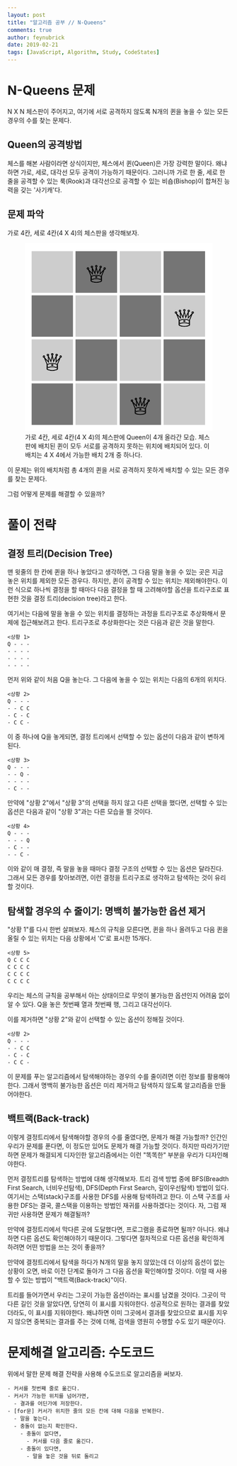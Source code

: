 ```yaml
---
layout: post
title: "알고리즘 공부 // N-Queens"
comments: true
author: feynubrick
date: 2019-02-21
tags: [JavaScript, Algorithm, Study, CodeStates]
---
```


# N-Queens 문제

N X N 체스판이 주어지고, 여기에 서로 공격하지 않도록 N개의 퀸을 놓을 수 있는 모든 경우의 수를 찾는 문제다.

## Queen의 공격방법

체스를 해본 사람이라면 상식이지만, 체스에서 퀸(Queen)은 가장 강력한 말이다.
왜냐하면 가로, 세로, 대각선 모두 공격이 가능하기 때문이다.
그러니까 가로 한 줄, 세로 한 줄을 공격할 수 있는 룩(Rook)과
대각선으로 공격할 수 있는 비숍(Bishop)이 합쳐진 능력을 갖는 '사기캐'다.

## 문제 파악

가로 4칸, 세로 4칸(4 X 4)의 체스판을 생각해보자.

<figure>
  <img src="/assets/nqueens-4by4-chessboard.png" alt="stack"/>
  <figcaption>가로 4칸, 세로 4칸(4 X 4)의 체스판에 Queen이 4개 올라간 모습.
  체스판에 배치된 퀸이 모두 서로를 공격하지 못하는 위치에 배치되어 있다.
  이 배치는 4 X 4에서 가능한 배치 2개 중 하나다.</figcaption>
</figure>

이 문제는 위의 배치처럼 총 4개의 퀸을 서로 공격하지 못하게 배치할 수 있는 모든 경우를 찾는 문제다.

그럼 어떻게 문제를 해결할 수 있을까?

# 풀이 전략

## 결정 트리(Decision Tree)

맨 윗줄의 한 칸에 퀸을 하나 놓았다고 생각하면,
그 다음 말을 놓을 수 있는 곳은 지금 놓은 위치를 제외한 모든 경우다.
하지만, 퀸이 공격할 수 있는 위치는 제외해야한다.
이런 식으로 하나씩 결정을 할 때마다 다음 결정을 할 때 고려해야할 옵션을 트리구조로 표현한 것을 결정 트리(decision tree)라고 한다.

여기서는 다음에 말을 놓을 수 있는 위치를 결정하는 과정을 트리구조로 추상화해서 문제에 접근해보려고 한다.
트리구조로 추상화한다는 것은 다음과 같은 것을 말한다.

```
<상황 1>
Q - - -
- - - -
- - - -
- - - -
```

먼저 위와 같이 처음 Q을 놓는다.
그 다음에 놓을 수 있는 위치는 다음의 6개의 위치다.

```
<상황 2>
Q - - -
- - C C
- C - C
- C C -
```

이 중 하나에 Q을 놓게되면, 결정 트리에서 선택할 수 있는 옵션이 다음과 같이 변하게 된다.

```
<상황 3>
Q - - -
- - Q -
- - - -
- C - -
```

만약에 "상황 2"에서 "상황 3"의 선택을 하지 않고 다른 선택을 했다면, 선택할 수 있는 옵션은 다음과 같이 "상황 3"과는 다른 모습을 띌 것이다.

```
<상황 4>
Q - - -
- - - Q
- C - -
- - C -
```

이와 같이 매 결정, 즉 말을 놓을 때마다 결정 구조의 선택할 수 있는 옵션은 달라진다.
그래서 모든 경우를 찾아보려면, 이런 결정을 트리구조로 생각하고 탐색하는 것이 유리할 것이다.

## 탐색할 경우의 수 줄이기: 명백히 불가능한 옵션 제거

"상황 1"를 다시 한번 살펴보자.
체스의 규칙을 모른다면, 퀸을 하나 올려두고 다음 퀸을 올릴 수 있는 위치는 다음 상황에서 'C'로 표시한 15개다.

```
<상황 5>
Q C C C
C C C C
C C C C
C C C C
```

우리는 체스의 규칙을 공부해서 아는 상태이므로 무엇이 불가능한 옵션인지 어려움 없이 알 수 있다.
Q을 놓은 첫번째 열과 첫번째 행, 그리고 대각선이다.

이를 제거하면 "상황 2"와 같이 선택할 수 있는 옵션이 정해질 것이다.

```
<상황 2>
Q - - -
- - C C
- C - C
- C C -
```

이 문제를 푸는 알고리즘에서 탐색해야하는 경우의 수를 줄이려면 이런 정보를 활용해야한다.
그래서 명백히 불가능한 옵션은 미리 제거하고 탐색하지 않도록 알고리즘을 만들어야한다.

## 백트랙(Back-track)

이렇게 결정트리에서 탐색해야할 경우의 수를 줄였다면, 문제가 해결 가능할까?
인간인 우리가 문제를 푼다면, 이 정도만 있어도 문제가 해결 가능할 것이다.
하지만 따라가기만 하면 문제가 해결되게 디자인한 알고리즘에서는 이런 "똑똑한" 부분을 우리가 디자인해야한다.

먼저 결정트리를 탐색하는 방법에 대해 생각해보자.
트리 검색 방법 중에 BFS(Breadth First Search, 너비우선탐색), DFS(Depth First Search, 깊이우선탐색) 방법이 있다.
여기서는 스택(stack)구조를 사용한 DFS를 사용해 탐색하려고 한다.
이 스택 구조를 사용한 DFS는 결국, 콜스택을 이용하는 방법인 재귀를 사용하겠다는 것이다.
자, 그럼 재귀만 사용하면 문제가 해결될까?

만약에 결정트리에서 막다른 곳에 도달했다면, 프로그램을 종료하면 될까?
아니다. 왜냐하면 다른 옵션도 확인해야하기 때문이다.
그렇다면 절차적으로 다른 옵션을 확인하게 하려면 어떤 방법을 쓰는 것이 좋을까?

만약에 결정트리에서 탐색을 하다가 N개의 말을 놓지 않았는데 더 이상의 옵션이 없는 상황이 오면,
바로 이전 단계로 돌아가 그 다음 옵션을 확인해야할 것이다.
이럴 때 사용할 수 있는 방법이 "백트랙(Back-track)"이다.

트리를 들어가면서 우리는 그곳이 가능한 옵션이라는 표시를 남겼을 것이다.
그곳이 막다른 길인 것을 알았다면, 당연히 이 표시를 지워야한다.
성공적으로 원하는 결과를 찾았더라도, 이 표시를 지워야한다.
왜냐하면 이미 그곳에서 결과를 찾았으므로 표시를 지우지 않으면 중복되는 결과를 주는 것에 더해,
검색을 영원히 수행할 수도 있기 때문이다.

# 문제해결 알고리즘: 수도코드

위에서 말한 문제 해결 전략을 사용해 수도코드로 알고리즘을 써보자.

```
- 커서를 첫번째 줄로 옮긴다.
- 커서가 가능한 위치를 넘어가면,
  - 결과를 어딘가에 저장한다.
- [for문] 커서가 위치한 줄의 모든 칸에 대해 다음을 반복한다.
  - 말을 놓는다.
  - 충돌이 없는지 확인한다.
    - 충돌이 없다면,
      - 커서를 다음 줄로 옮긴다.
    - 충돌이 있다면, 
      - 말을 놓은 것을 뒤로 돌리고
```

